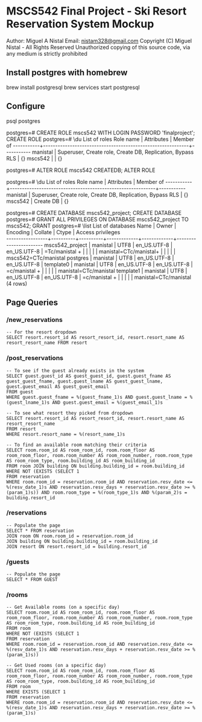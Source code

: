 # MSCS542 Final Project - Ski Resort Reservation System Mockup

Author: Miguel A Nistal 
Email: nistam328@gmail.com
Copyright (C) Miguel Nistal - All Rights Reserved
Unauthorized copying of this source code, via any medium is strictly prohibited

## Install postgres with homebrew

brew install postgresql 
brew services start postgresql 

## Configure

psql postgres

postgres=# CREATE ROLE mscs542 WITH LOGIN PASSWORD 'finalproject';
CREATE ROLE
postgres=# \du
                                   List of roles
 Role name |                         Attributes                         | Member of 
-----------+------------------------------------------------------------+-----------
 manistal  | Superuser, Create role, Create DB, Replication, Bypass RLS | {}
 mscs542   |                                                            | {}

postgres=# ALTER ROLE mscs542 CREATEDB; 
ALTER ROLE

postgres=# \du
                                   List of roles
 Role name |                         Attributes                         | Member of 
-----------+------------------------------------------------------------+-----------
 manistal  | Superuser, Create role, Create DB, Replication, Bypass RLS | {}
 mscs542   | Create DB                                                  | {}



postgres=# CREATE DATABASE mscs542_project;
CREATE DATABASE
postgres=# GRANT ALL PRIVILEGES ON DATABASE mscs542_project TO mscs542;
GRANT
postgres=# \list
                                     List of databases
      Name       |  Owner   | Encoding |   Collate   |    Ctype    |   Access privileges   
-----------------+----------+----------+-------------+-------------+-----------------------
 mscs542_project | manistal | UTF8     | en_US.UTF-8 | en_US.UTF-8 | =Tc/manistal         +
                 |          |          |             |             | manistal=CTc/manistal+
                 |          |          |             |             | mscs542=CTc/manistal
 postgres        | manistal | UTF8     | en_US.UTF-8 | en_US.UTF-8 | 
 template0       | manistal | UTF8     | en_US.UTF-8 | en_US.UTF-8 | =c/manistal          +
                 |          |          |             |             | manistal=CTc/manistal
 template1       | manistal | UTF8     | en_US.UTF-8 | en_US.UTF-8 | =c/manistal          +
                 |          |          |             |             | manistal=CTc/manistal
(4 rows)


## Page Queries

###  /new_reservations

```
-- For the resort dropdown
SELECT resort.resort_id AS resort_resort_id, resort.resort_name AS resort_resort_name FROM resort
```

### /post_reservations

```
-- To see if the guest already exists in the system
SELECT guest.guest_id AS guest_guest_id, guest.guest_fname AS guest_guest_fname, guest.guest_lname AS guest_guest_lname, guest.guest_email AS guest_guest_email 
FROM guest 
WHERE guest.guest_fname = %(guest_fname_1)s AND guest.guest_lname = %(guest_lname_1)s AND guest.guest_email = %(guest_email_1)s

-- To see what resort they picked from dropdown
SELECT resort.resort_id AS resort_resort_id, resort.resort_name AS resort_resort_name 
FROM resort 
WHERE resort.resort_name = %(resort_name_1)s

-- To find an available room matching their criteria
SELECT room.room_id AS room_room_id, room.room_floor AS room_room_floor, room.room_number AS room_room_number, room.room_type AS room_room_type, room.building_id AS room_building_id 
FROM room JOIN building ON building.building_id = room.building_id 
WHERE NOT (EXISTS (SELECT 1 
FROM reservation 
WHERE room.room_id = reservation.room_id AND reservation.resv_date <= %(resv_date_1)s AND reservation.resv_days + reservation.resv_date >= %(param_1)s)) AND room.room_type = %(room_type_1)s AND %(param_2)s = building.resort_id
```

### /reservations

```
-- Populate the page
SELECT * FROM reservation 
JOIN room ON room.room_id = reservation.room_id 
JOIN building ON building.building_id = room.building_id 
JOIN resort ON resort.resort_id = building.resort_id
```


### /guests

```
-- Populate the page
SELECT * FROM GUEST
```

### /rooms

```
-- Get Available rooms (on a specific day)
SELECT room.room_id AS room_room_id, room.room_floor AS room_room_floor, room.room_number AS room_room_number, room.room_type AS room_room_type, room.building_id AS room_building_id 
FROM room 
WHERE NOT (EXISTS (SELECT 1 
FROM reservation 
WHERE room.room_id = reservation.room_id AND reservation.resv_date <= %(resv_date_1)s AND reservation.resv_days + reservation.resv_date >= %(param_1)s)) 

-- Get Used rooms (on a specific day)
SELECT room.room_id AS room_room_id, room.room_floor AS room_room_floor, room.room_number AS room_room_number, room.room_type AS room_room_type, room.building_id AS room_building_id 
FROM room 
WHERE EXISTS (SELECT 1 
FROM reservation 
WHERE room.room_id = reservation.room_id AND reservation.resv_date <= %(resv_date_1)s AND reservation.resv_days + reservation.resv_date >= %(param_1)s) 
```



